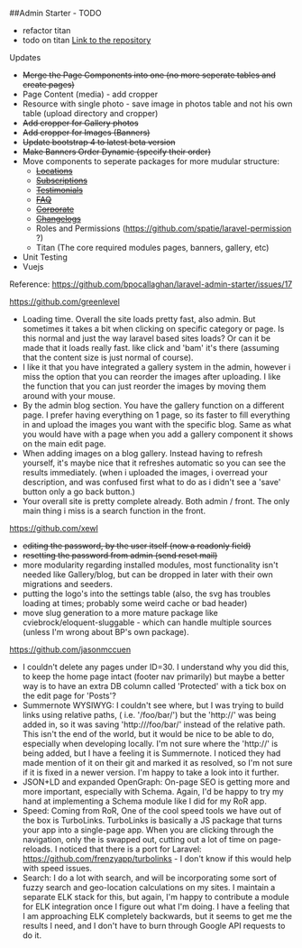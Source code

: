 ##Admin Starter - TODO

- refactor titan
- todo on titan [Link to the repository](https://github.com/bpocallaghan/titan)

Updates

- ~~Merge the Page Components into one (no more seperate tables and create pages)~~
- Page Content (media) - add cropper
- Resource with single photo - save image in photos table and not his own table (upload directory and cropper)
- ~~Add cropper for Gallery photos~~
- ~~Add cropper for Images (Banners)~~
- ~~Update bootstrap 4 to latest beta version~~
- ~~Make Banners Order Dynamic (specify their order)~~
- Move components to seperate packages for more mudular structure:
    - ~~[Locations](https://github.com/bpocallaghan/locations)~~
    - ~~[Subscriptions](https://github.com/bpocallaghan/subscriptions)~~
    - ~~[Testimonials](https://github.com/bpocallaghan/testimonials)~~
    - ~~[FAQ](https://github.com/bpocallaghan/faq)~~
    - ~~[Corporate](https://github.com/bpocallaghan/corporate)~~
    - ~~[Changelogs](https://github.com/bpocallaghan/changelogs)~~
    - Roles and Permissions (https://github.com/spatie/laravel-permission ?)
    - Titan (The core required modules pages, banners, gallery, etc) 
- Unit Testing
- Vuejs

Reference: https://github.com/bpocallaghan/laravel-admin-starter/issues/17

https://github.com/greenlevel
- Loading time. Overall the site loads pretty fast, also admin. But sometimes it takes a bit when clicking on specific category or page. Is this normal and just the way laravel based sites loads? Or can it be made that it loads really fast. like click and 'bam' it's there (assuming that the content size is just normal of course).
- I like it that you have integrated a gallery system in the admin, however i miss the option that you can reorder the images after uploading. I like the function that you can just reorder the images by moving them around with your mouse.
- By the admin blog section. You have the gallery function on a different page. I prefer having everything on 1 page, so its faster to fill everything in and upload the images you want with the specific blog. Same as what you would have with a page when you add a gallery component it shows on the main edit page.
- When adding images on a blog gallery. Instead having to refresh yourself, it's maybe nice that it refreshes automatic so you can see the results immediately. (when i uploaded the images, i overread your description, and was confused first what to do as i didn't see a 'save' button only a go back button.)
- Your overall site is pretty complete already. Both admin / front. The only main thing i miss is a search function in the front.

https://github.com/xewl
- ~~editing the password, by the user itself (now a readonly field)~~
- ~~resetting the password from admin (send reset mail)~~
- more modularity regarding installed modules, most functionality isn't needed like Gallery/blog, but can be dropped in later with their own migrations and seeders.
- putting the logo's into the settings table (also, the svg has troubles loading at times; probably some weird cache or bad header)
- move slug generation to a more mature package like cviebrock/eloquent-sluggable - which can handle multiple sources (unless I'm wrong about BP's own package).

https://github.com/jasonmccuen
- I couldn't delete any pages under ID=30. I understand why you did this, to keep the home page intact (footer nav primarily) but maybe a better way is to have an extra DB column called 'Protected' with a tick box on the edit page for 'Posts'?
- Summernote WYSIWYG: I couldn't see where, but I was trying to build links using relative paths, ( i.e. '/foo/bar/') but the 'http://' was being added in, so it was saving 'http:///foo/bar/' instead of the relative path. This isn't the end of the world, but it would be nice to be able to do, especially when developing locally. I'm not sure where the 'http://' is being added, but I have a feeling it is Summernote. I noticed they had made mention of it on their git and marked it as resolved, so I'm not sure if it is fixed in a newer version. I'm happy to take a look into it further.
- JSON+LD and expanded OpenGraph: On-page SEO is getting more and more important, especially with Schema. Again, I'd be happy to try my hand at implementing a Schema module like I did for my RoR app.
- Speed: Coming from RoR, One of the cool speed tools we have out of the box is TurboLinks. TurboLinks is basically a JS package that turns your app into a single-page app. When you are clicking through the navigation, only the is swapped out, cutting out a lot of time on page-reloads. I noticed that there is a port for Laravel: https://github.com/frenzyapp/turbolinks - I don't know if this would help with speed issues.
- Search: I do a lot with search, and will be incorporating some sort of fuzzy search and geo-location calculations on my sites. I maintain a separate ELK stack for this, but again, I'm happy to contribute a module for ELK integration once I figure out what I'm doing. I have a feeling that I am approaching ELK completely backwards, but it seems to get me the results I need, and I don't have to burn through Google API requests to do it.